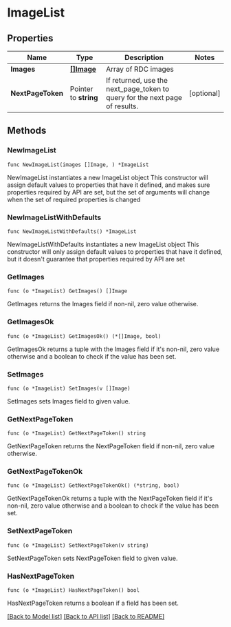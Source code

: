 # ImageList

## Properties

Name | Type | Description | Notes
------------ | ------------- | ------------- | -------------
**Images** | [**[]Image**](Image.md) | Array of RDC images | 
**NextPageToken** | Pointer to **string** | If returned, use the next_page_token to query for the next page of results. | [optional] 

## Methods

### NewImageList

`func NewImageList(images []Image, ) *ImageList`

NewImageList instantiates a new ImageList object
This constructor will assign default values to properties that have it defined,
and makes sure properties required by API are set, but the set of arguments
will change when the set of required properties is changed

### NewImageListWithDefaults

`func NewImageListWithDefaults() *ImageList`

NewImageListWithDefaults instantiates a new ImageList object
This constructor will only assign default values to properties that have it defined,
but it doesn't guarantee that properties required by API are set

### GetImages

`func (o *ImageList) GetImages() []Image`

GetImages returns the Images field if non-nil, zero value otherwise.

### GetImagesOk

`func (o *ImageList) GetImagesOk() (*[]Image, bool)`

GetImagesOk returns a tuple with the Images field if it's non-nil, zero value otherwise
and a boolean to check if the value has been set.

### SetImages

`func (o *ImageList) SetImages(v []Image)`

SetImages sets Images field to given value.


### GetNextPageToken

`func (o *ImageList) GetNextPageToken() string`

GetNextPageToken returns the NextPageToken field if non-nil, zero value otherwise.

### GetNextPageTokenOk

`func (o *ImageList) GetNextPageTokenOk() (*string, bool)`

GetNextPageTokenOk returns a tuple with the NextPageToken field if it's non-nil, zero value otherwise
and a boolean to check if the value has been set.

### SetNextPageToken

`func (o *ImageList) SetNextPageToken(v string)`

SetNextPageToken sets NextPageToken field to given value.

### HasNextPageToken

`func (o *ImageList) HasNextPageToken() bool`

HasNextPageToken returns a boolean if a field has been set.


[[Back to Model list]](../README.md#documentation-for-models) [[Back to API list]](../README.md#documentation-for-api-endpoints) [[Back to README]](../README.md)


